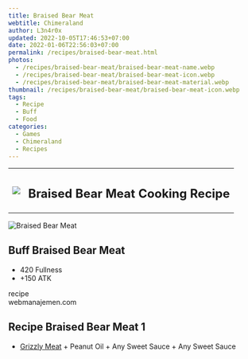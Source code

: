 ```yaml
---
title: Braised Bear Meat
webtitle: Chimeraland
author: L3n4r0x
updated: 2022-10-05T17:46:53+07:00
date: 2022-01-06T22:56:03+07:00
permalink: /recipes/braised-bear-meat.html
photos:
  - /recipes/braised-bear-meat/braised-bear-meat-name.webp
  - /recipes/braised-bear-meat/braised-bear-meat-icon.webp
  - /recipes/braised-bear-meat/braised-bear-meat-material.webp
thumbnail: /recipes/braised-bear-meat/braised-bear-meat-icon.webp
tags:
  - Recipe
  - Buff
  - Food
categories:
  - Games
  - Chimeraland
  - Recipes
---
```


<section id="bootstrap-wrapper"><link rel="stylesheet" href="https://cdn.statically.io/gh/dimaslanjaka/Web-Manajemen/40ac3225/css/bootstrap-4.5-wrapper.css"/><div class="row mb-2"><div class="col-md-12 mb-2"><table class="table" id="post-info"><tbody><tr><td><img class="d-inline-block me-2" src="/chimeraland/recipes/braised-bear-meat/braised-bear-meat-icon.webp" width="auto" height="auto"/></td><td><h1 class="fs-5">Braised Bear Meat Cooking Recipe</h1></td></tr></tbody></table></div></div><div class="card mb-2"><div class="row g-0"><div class="col-sm-4 position-relative mb-2"><img src="/chimeraland/recipes/braised-bear-meat/braised-bear-meat-material.webp" class="card-img fit-cover w-100 h-100" alt="Braised Bear Meat" data-fancybox="true"/></div><div class="col-sm-8 mb-2"><div class="card-body"><h2 class="card-title fs-5">Buff Braised Bear Meat</h2><div class="card-text"><ul><li>420 Fullness</li><li>+150 ATK</li></ul></div><span class="badge rounded-pill bg-dark">recipe</span></div><div class="card-footer text-end text-muted">webmanajemen.com</div></div></div></div><div class="row mb-2"><div class="col-12 col-lg-6 recipe-item mb-2"><div class="card"><div class="card-body"><h2 class="card-title fs-5">Recipe Braised Bear Meat 1</h2><div class="card-text"><ul><li><a class="text-decoration-none" href="/chimeraland/materials/grizzly-meat.html">Grizzly Meat</a><span> + </span>Peanut Oil<span> + </span>Any Sweet Sauce<span> + </span>Any Sweet Sauce</li></ul></div></div></div></div></div></section>